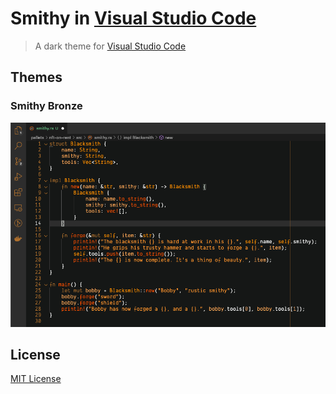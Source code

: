 # Smithy in [Visual Studio Code](https://code.visualstudio.com/)

> A dark theme for [Visual Studio Code](https://code.visualstudio.com/)

## Themes

### Smithy Bronze

![Screenshot](./icons/snapshot.png)

## License

[MIT License](./LICENSE)
